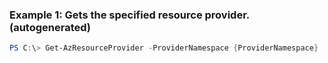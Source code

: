 ### Example 1: Gets the specified resource provider. (autogenerated)
```powershell
PS C:\> Get-AzResourceProvider -ProviderNamespace {ProviderNamespace}
```


